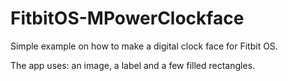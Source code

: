 # FitbitOS-MPowerClockface

Simple example on how to make a digital clock face for Fitbit OS. 

The app uses: an image, a label and a few filled rectangles.

